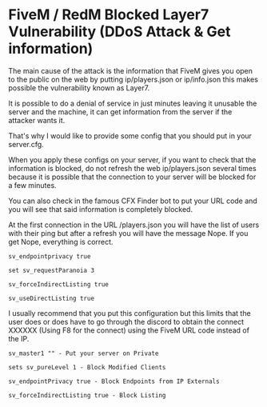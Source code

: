 # FiveM / RedM Blocked Layer7 Vulnerability (DDoS Attack & Get information)

 The main cause of the attack is the information that FiveM gives you open to the public on the web by putting ip/players.json or ip/info.json this makes possible the vulnerability known as Layer7.

 It is possible to do a denial of service in just minutes leaving it unusable the server and the machine, it can get information from the server if the attacker wants it.

 That's why I would like to provide some config that you should put in your server.cfg.

 When you apply these configs on your server, if you want to check that the information is blocked, do not refresh the web ip/players.json several times because it is possible that the connection to your server will be blocked for a few minutes.

 You can also check in the famous CFX Finder bot to put your URL code and you will see that said information is completely blocked.

 At the first connection in the URL /players.json you will have the list of users with their ping but after a refresh you will have the message Nope. If you get Nope, everything is correct.
 
 ```
sv_endpointprivacy true

set sv_requestParanoia 3 

sv_forceIndirectListing true

sv_useDirectListing true
```

 I usually recommend that you put this configuration but this limits that the user does or does have to go through the discord to obtain the connect XXXXXX (Using F8 for the connect) using the FiveM URL code instead of the IP. 

 ```
sv_master1 "" - Put your server on Private

sets sv_pureLevel 1 - Block Modified Clients

sv_endpointPrivacy true - Block Endpoints from IP Externals

sv_forceIndirectListing true - Block Listing
```
